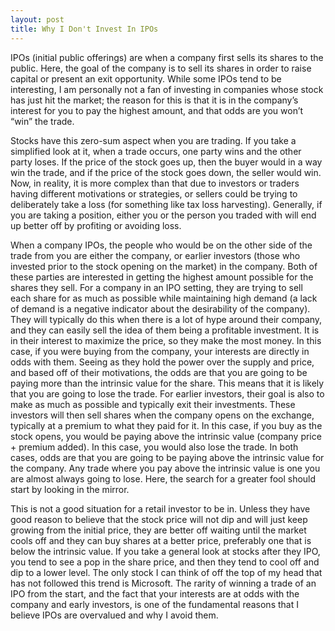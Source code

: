 ```yaml
---
layout: post
title: Why I Don't Invest In IPOs
---
```



IPOs (initial public offerings) are when a company first sells its shares to the public. Here, the goal of the company is to sell its shares in order to raise capital or present an exit opportunity. While some IPOs tend to be interesting, I am personally not a fan of investing in companies whose stock has just hit the market; the reason for this is that it is in the company’s interest for you to pay the highest amount, and that odds are you won’t “win” the trade.

Stocks have this zero-sum aspect when you are trading. If you take a simplified look at it, when a trade occurs, one party wins and the other party loses. If the price of the stock goes up, then the buyer would in a way win the trade, and if the price of the stock goes down, the seller would win. Now, in reality, it is more complex than that due to investors or traders having different motivations or strategies, or sellers could be trying to deliberately take a loss (for something like tax loss harvesting). Generally, if you are taking a position, either you or the person you traded with will end up better off by profiting or avoiding loss.

When a company IPOs, the people who would be on the other side of the trade from you are either the company, or earlier investors (those who invested prior to the stock opening on the market) in the company. Both of these parties are interested in getting the highest amount possible for the shares they sell. For a company in an IPO setting, they are trying to sell each share for as much as possible while maintaining high demand (a lack of demand is a negative indicator about the desirability of the company). They will typically do this when there is a lot of hype around their company, and they can easily sell the idea of them being a profitable investment. It is in their interest to maximize the price, so they make the most money. In this case, if you were buying from the company, your interests are directly in odds with them. Seeing as they hold the power over the supply and price, and based off of their motivations, the odds are that you are going to be paying more than the intrinsic value for the share. This means that it is likely that you are going to lose the trade. For earlier investors, their goal is also to make as much as possible and typically exit their investments. These investors will then sell shares when the company opens on the exchange, typically at a premium to what they paid for it. In this case, if you buy as the stock opens, you would be paying above the intrinsic value (company price + premium added). In this case, you would also lose the trade. In both cases, odds are that you are going to be paying above the intrinsic value for the company. Any trade where you pay above the intrinsic value is one you are almost always going to lose. Here, the search for a greater fool should start by looking in the mirror.

This is not a good situation for a retail investor to be in. Unless they have good reason to believe that the stock price will not dip and will just keep growing from the initial price, they are better off waiting until the market cools off and they can buy shares at a better price, preferably one that is below the intrinsic value. If you take a general look at stocks after they IPO, you tend to see a pop in the share price, and then they tend to cool off and dip to a lower level. The only stock I can think of off the top of my head that has not followed this trend is Microsoft. The rarity of winning a trade of an IPO from the start, and the fact that your interests are at odds with the company and early investors, is one of the fundamental reasons that I believe IPOs are overvalued and why I avoid them.